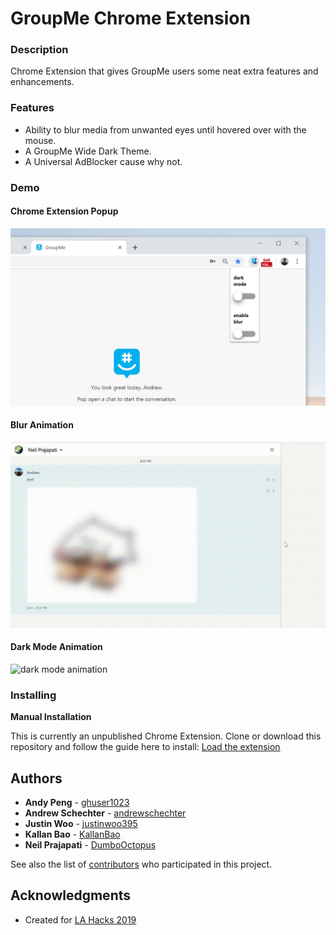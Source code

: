 # GroupMe Chrome Extension

### Description

Chrome Extension that gives GroupMe users some neat extra features and enhancements.

### Features

- Ability to blur media from unwanted eyes until hovered over with the mouse.
- A GroupMe Wide Dark Theme.
- A Universal AdBlocker cause why not.

### Demo

#### Chrome Extension Popup

<img src="https://github.com/andrewschechter/GroupMe-Enhancer/blob/master/screenshots/popup.jpg" width="650">

#### Blur Animation

<img src="https://github.com/andrewschechter/GroupMe-Enhancer/blob/master/screenshots/blur-animation.gif" width="650">


#### Dark Mode Animation

![dark mode animation](screenshots/dark-mode-animation.gif)

### Installing

**Manual Installation**

This is currently an unpublished Chrome Extension. Clone or download this repository and follow the guide here to install: [Load the extension](https://developer.chrome.com/extensions/getstarted#unpacked)


## Authors

* **Andy Peng** - [ghuser1023](https://github.com/ghuser1023)
* **Andrew Schechter** - [andrewschechter](https://github.com/andrewschechter)
* **Justin Woo** - [justinwoo395](https://github.com/justinwoo395)
* **Kallan Bao** - [KallanBao](https://github.com/KallanBao)
* **Neil Prajapati** - [DumboOctopus](https://github.com/DumboOctopus)


See also the list of [contributors](https://github.com/justinwoo395/GroupMe-Extension/graphs/contributors) who participated in this project.


## Acknowledgments

* Created for [LA Hacks 2019](https://lahacks.com/)

